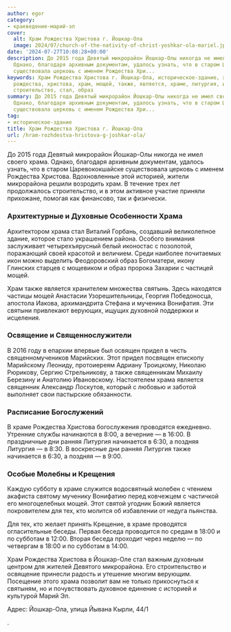 ```yaml
---
author: egor
category:
- краеведение-марий-эл
cover:
  alt: Храм Рождества Христова г. Йошкар-Ола
  image: 2024/07/church-of-the-nativity-of-christ-yoshkar-ola-mariel.jpg
date: '2024-07-27T10:08:28+00:00'
description: До 2015 года Девятый микрорайон Йошкар-Олы никогда не имел своего храма.
  Однако, благодаря архивным документам, удалось узнать, что в старом Царевококшайске
  существовала церковь с именем Рождества Хри...
keywords: Храм Рождества Христова г. Йошкар-Ола, историческое-здание, храма, йошкар,
  рождества, христова, храм, мощей, также, является, храме, литургия, историей, микрорайона,
  строительство, стал, образ
summary: До 2015 года Девятый микрорайон Йошкар-Олы никогда не имел своего храма.
  Однако, благодаря архивным документам, удалось узнать, что в старом Царевококшайске
  существовала церковь с именем Рождества Хри...
tag:
- историческое-здание
title: Храм Рождества Христова г. Йошкар-Ола
url: /hram-rozhdestva-hristova-g-joshkar-ola/
---
```


До 2015 года Девятый микрорайон Йошкар-Олы никогда не имел своего храма. Однако, благодаря архивным документам, удалось узнать, что в старом Царевококшайске существовала церковь с именем Рождества Христова. Вдохновленные этой историей, жители микрорайона решили возродить храм. В течение трех лет продолжалось строительство, и в этом активное участие приняли прихожане, помогая как финансово, так и физически.

### Архитектурные и Духовные Особенности Храма

Архитектором храма стал Виталий Горбань, создавший великолепное здание, которое стало украшением района. Особого внимания заслуживает четырехъярусный белый иконостас с позолотой, поражающий своей красотой и величием. Среди наиболее почитаемых икон можно выделить Феодоровский образ Богоматери, икону Глинских старцев с мощевиком и образ пророка Захарии с частицей мощей.

Храм также является хранителем множества святынь. Здесь находятся частицы мощей Анастасии Узорешительницы, Георгия Победоносца, апостола Иакова, архимандрита Стефана и мученика Вонифатия. Эти святыни привлекают верующих, ищущих духовной поддержки и исцеления.

### Освящение и Священнослужители

В 2016 году в епархии впервые был освящен придел в честь священномучеников Марийских. Этот придел посвящен епископу Марийскому Леониду, протоиереям Адриану Троицкому, Николаю Рюрикову, Сергию Стрельникову, а также священникам Михаилу Березину и Анатолию Ивановскому. Настоятелем храма является священник Александр Лоскутов, который с любовью и заботой выполняет свои пастырские обязанности.

### Расписание Богослужений

В храме Рождества Христова богослужения проводятся ежедневно. Утренние службы начинаются в 8:00, а вечерние — в 16:00. В праздничные дни ранняя Литургия начинается в 6:30, а поздняя Литургия — в 8:30. В воскресные дни ранняя Литургия также начинается в 6:30, а поздняя — в 9:00.

### Особые Молебны и Крещения

Каждую субботу в храме служится водосвятный молебен с чтением акафиста святому мученику Вонифатию перед ковчежцем с частичкой его многоцелебных мощей. Этот святой угодник Божий является покровителем для тех, кто молится об избавлении от недуга пьянства.

Для тех, кто желает принять Крещение, в храме проводятся огласительные беседы. Первая беседа проводится по средам в 18:00 и по субботам в 12:00. Вторая беседа проходит через неделю — по четвергам в 18:00 и по субботам в 14:00.

Храм Рождества Христова в Йошкар-Оле стал важным духовным центром для жителей Девятого микрорайона. Его строительство и освящение принесли радость и утешение многим верующим. Посещение этого храма позволит вам не только прикоснуться к святыням, но и почувствовать духовное единение с историей и культурой Марий Эл.

Адрес: Йошкар-Ола, улица Йывана Кырли, 44/1

.